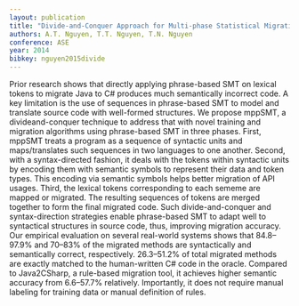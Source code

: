 ```yaml
---
layout: publication
title: "Divide-and-Conquer Approach for Multi-phase Statistical Migration for Source Code"
authors: A.T. Nguyen, T.T. Nguyen, T.N. Nguyen
conference: ASE
year: 2014
bibkey: nguyen2015divide
---
```

Prior research shows that directly applying phrase-based SMT on lexical tokens to migrate Java to C# produces
much semantically incorrect code. A key limitation is the use of
sequences in phrase-based SMT to model and translate source
code with well-formed structures. We propose mppSMT, a divideand-conquer technique to address that with novel training and migration algorithms using phrase-based SMT in three phases. First,
mppSMT treats a program as a sequence of syntactic units and
maps/translates such sequences in two languages to one another.
Second, with a syntax-directed fashion, it deals with the tokens
within syntactic units by encoding them with semantic symbols to
represent their data and token types. This encoding via semantic
symbols helps better migration of API usages. Third, the lexical
tokens corresponding to each sememe are mapped or migrated.
The resulting sequences of tokens are merged together to form
the final migrated code. Such divide-and-conquer and syntax-direction strategies enable phrase-based SMT to adapt well to
syntactical structures in source code, thus, improving migration
accuracy. Our empirical evaluation on several real-world systems
shows that 84.8–97.9% and 70–83% of the migrated methods are
syntactically and semantically correct, respectively. 26.3–51.2%
of total migrated methods are exactly matched to the human-written C# code in the oracle. Compared to Java2CSharp, a rule-based migration tool, it achieves higher semantic accuracy from
6.6–57.7% relatively. Importantly, it does not require manual
labeling for training data or manual definition of rules.
